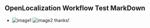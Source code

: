 ## OpenLocalization Workflow Test MarkDown
* ![image1](.\fecde7cf-0d6b-4981-b5a7-655d5b259f21.PNG)   ![image2](.\6cc2be09-3ca1-43d3-8c25-6c2531da50f8.png) 
thanks!